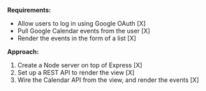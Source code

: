 **Requirements:**
- Allow users to log in using Google OAuth [X]
- Pull Google Calendar events from the user [X]
- Render the events in the form of a list [X]

**Approach:**
1. Create a Node server on top of Express [X]
2. Set up a REST API to render the view [X]
3. Wire the Calendar API from the view, and render the events [X]